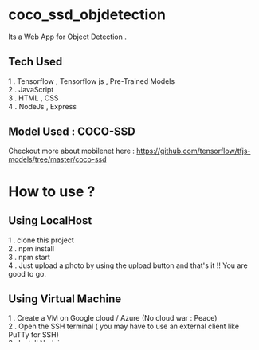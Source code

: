 # coco_ssd_objdetection
Its a Web App for Object Detection . <br>

## Tech Used

1 . Tensorflow , Tensorflow js , Pre-Trained Models<br>
2 . JavaScript<br>
3 . HTML , CSS<br>
4 . NodeJs , Express <br>

## Model Used : COCO-SSD 

Checkout more about mobilenet here : https://github.com/tensorflow/tfjs-models/tree/master/coco-ssd

# How to use ?

## Using LocalHost <br>

1 . clone this project <br>
2 . npm install<br>
3 . npm start<br>
4 . Just upload a photo by using the upload button and that's it !! You are good to go.<br>

## Using Virtual Machine <br>

1 . Create a VM on Google cloud / Azure  (No cloud war : Peace) <br> 
2 . Open the SSH terminal ( you may have to use an external client like PuTTy for SSH)<br>
3 . Install Nodejs <br>
4 . clone this project  and 
``` cd coco_ssd_objdetection ``` <br>
5 . sudo npm start <br>
<b>Note</b> Now tested on Azure , Google Cloud  
<br>
<b>Note</b> you have to change the src for the image accordingly 
